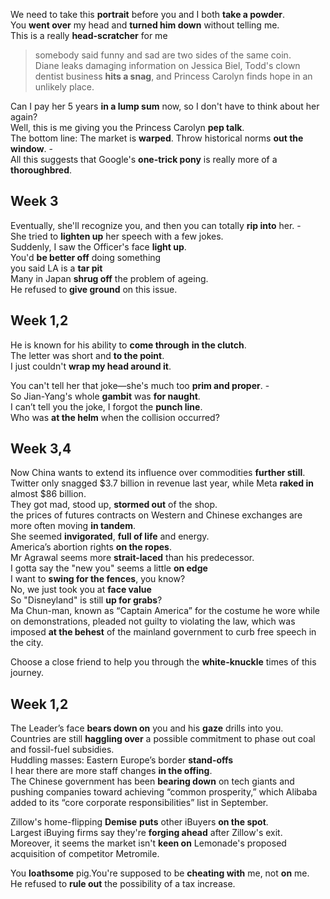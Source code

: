 

We need to take this **portrait** before you and I both **take a powder**.   
You **went over** my head and **turned him down** without telling me.  
This is a really **head-scratcher** for me  
> somebody said funny and sad are two sides of the same coin.  
> Diane leaks damaging information on Jessica Biel, Todd's clown dentist business **hits a snag**, and Princess Carolyn finds hope in an unlikely place.  

Can I pay her 5 years **in a lump sum** now, so I don't have to think about her again?  
Well, this is me giving you the Princess Carolyn **pep talk**.  
The bottom line: The market is **warped**. Throw historical norms **out the window**. -  
All this suggests that Google's **one-trick pony** is really more of a **thoroughbred**.  

## Week 3

Eventually, she'll recognize you, and then you can totally **rip into** her. -  
She tried to **lighten up** her speech with a few jokes.  
Suddenly, I saw the Officer's face **light up**.  
You'd **be better off** doing something   
you said LA is a **tar pit**  
Many in Japan **shrug off** the problem of ageing.  
He refused to **give ground** on this issue.  

## Week 1,2

He is known for his ability to **come through** **in the clutch**.  
The letter was short and **to the point**.  
I just couldn't **wrap my head around it**.  

You can't tell her that joke—she's much too **prim and proper**. -  
So Jian-Yang's whole **gambit** was **for naught**.  
I can’t tell you the joke, I forgot the **punch line**.  
Who was **at the helm** when the collision occurred?  

## Week 3,4

Now China wants to extend its influence over commodities **further still**.   
Twitter only snagged $3.7 billion in revenue last year, while Meta **raked in** almost $86 billion.  
They got mad, stood up, **stormed out** of the shop.  
the prices of futures contracts on Western and Chinese exchanges are more often moving **in tandem**.  
She seemed **invigorated**, **full of life** and energy.  
America’s abortion rights **on the ropes**.  
Mr Agrawal seems more **strait-laced** than his predecessor.  
I gotta say the "new you" seems a little **on edge**  
I want to **swing for the fences**, you know?  
No, we just took you at **face value**  
So "Disneyland" is still **up for grabs**?    
Ma Chun-man, known as “Captain America” for the costume he wore while on demonstrations, pleaded not guilty to violating the law, which was imposed **at the behest** of the mainland government to curb free speech in the city.   

Choose a close friend to help you through the **white-knuckle** times of this journey.  

## Week 1,2

The Leader’s face **bears down on** you and his **gaze** drills into you.  
Countries are still **haggling over** a possible commitment to phase out coal and fossil-fuel subsidies.  
Huddling masses: Eastern Europe’s border **stand-offs**  
I hear there are more staff changes **in the offing**.  
The Chinese government has been **bearing down** on tech giants and pushing companies toward achieving “common prosperity,” which Alibaba added to its “core corporate responsibilities” list in September.  

Zillow's home-flipping **Demise** **puts** other iBuyers **on the spot**.  
Largest iBuying firms say they're **forging ahead** after Zillow's exit.  
Moreover, it seems the market isn't **keen on** Lemonade's proposed acquisition of competitor Metromile.  

You **loathsome** pig.You're supposed to be **cheating with** me, not **on** me.  
He refused to **rule out** the possibility of a tax increase.  

